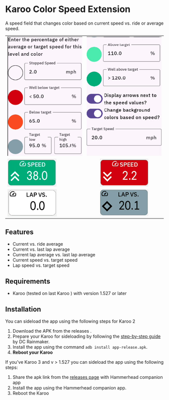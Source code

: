 # Karoo Color Speed Extension

A speed field that changes color based on current speed vs. ride or average speed.

|  | |
| :------- | :------: |
|![config_screen.png](config_screen.png)    | ![config_screen2.png](config_screen2.png)
| ![example1.png](example1.png)   | ![example2.png](example2.png)  |
|![example3.png](example3.png)    | ![example4.png](example4.png)  |


## Features
- Current vs. ride average
- Current vs. last lap average
- Current lap average vs. last lap average
- Current speed vs. target speed
- Lap speed vs. target speed

## Requirements
- Karoo (tested on last Karoo ) with version 1.527 or later

## Installation

You can sideload the app using the following steps for Karoo 2

1. Download the APK from the releases .
1. Prepare your Karoo for sideloading by following the [step-by-step guide](https://www.dcrainmaker.com/2021/02/how-to-sideload-android-apps-on-your-hammerhead-karoo-1-karoo-2.html) by DC Rainmaker.
1. Install the app using the command `adb install app-release.apk`.
1. **Reboot your Karoo**

If you've Karoo 3 and v > 1.527 you can sideload the app using the following steps:

1. Share the apk link from the [releases page](https://github.com/currand/karoo-colorspeed/releases) with Hammerhead companion app
2. Install the app using the Hammerhead companion app.
3. Reboot the Karoo

